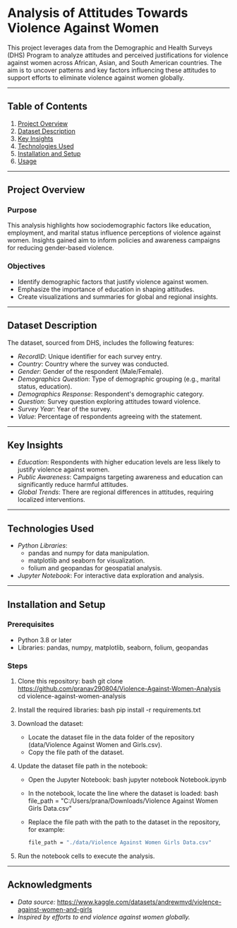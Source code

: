 # Analysis of Attitudes Towards Violence Against Women

This project leverages data from the Demographic and Health Surveys (DHS) Program to analyze attitudes and perceived justifications for violence against women across African, Asian, and South American countries. The aim is to uncover patterns and key factors influencing these attitudes to support efforts to eliminate violence against women globally.

---

## Table of Contents
1. [Project Overview](#project-overview)
2. [Dataset Description](#dataset-description)
3. [Key Insights](#key-insights)
4. [Technologies Used](#technologies-used)
5. [Installation and Setup](#installation-and-setup)
6. [Usage](#usage)

---

## Project Overview

### Purpose
This analysis highlights how sociodemographic factors like education, employment, and marital status influence perceptions of violence against women. Insights gained aim to inform policies and awareness campaigns for reducing gender-based violence.

### Objectives
- Identify demographic factors that justify violence against women.
- Emphasize the importance of education in shaping attitudes.
- Create visualizations and summaries for global and regional insights.

---

## Dataset Description

The dataset, sourced from DHS, includes the following features:
- *RecordID*: Unique identifier for each survey entry.
- *Country*: Country where the survey was conducted.
- *Gender*: Gender of the respondent (Male/Female).
- *Demographics Question*: Type of demographic grouping (e.g., marital status, education).
- *Demographics Response*: Respondent's demographic category.
- *Question*: Survey question exploring attitudes toward violence.
- *Survey Year*: Year of the survey.
- *Value*: Percentage of respondents agreeing with the statement.

---

## Key Insights
- *Education*: Respondents with higher education levels are less likely to justify violence against women.
- *Public Awareness*: Campaigns targeting awareness and education can significantly reduce harmful attitudes.
- *Global Trends*: There are regional differences in attitudes, requiring localized interventions.

---

## Technologies Used
- *Python Libraries*: 
  - pandas and numpy for data manipulation.
  - matplotlib and seaborn for visualization.
  - folium and geopandas for geospatial analysis.
- *Jupyter Notebook*: For interactive data exploration and analysis.

---

## Installation and Setup

### Prerequisites
- Python 3.8 or later
- Libraries: pandas, numpy, matplotlib, seaborn, folium, geopandas

### Steps
1. Clone this repository:
   bash
   git clone https://github.com/pranav290804/Violence-Against-Women-Analysis
   cd violence-against-women-analysis

2. Install the required libraries:
   bash
   pip install -r requirements.txt

3. Download the dataset:
   - Locate the dataset file in the data folder of the repository (data/Violence Against Women and Girls.csv).
   - Copy the file path of the dataset.

4. Update the dataset file path in the notebook:
   - Open the Jupyter Notebook:
     bash
     jupyter notebook Notebook.ipynb

    - In the notebook, locate the line where the dataset is loaded:
      bash
      file_path = "C:/Users/prana/Downloads/Violence Against Women Girls Data.csv"

    - Replace the file path with the path to the dataset in the repository, for example:  
      ```bash
      file_path = "./data/Violence Against Women Girls Data.csv"

5. Run the notebook cells to execute the analysis.

---

## Acknowledgments
- *Data source:* https://www.kaggle.com/datasets/andrewmvd/violence-against-women-and-girls
- *Inspired by efforts to end violence against women globally.*
